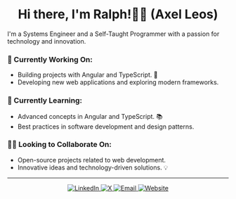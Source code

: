 <div align="center">
    <h1>Hi there, I'm Ralph!👋🏽 (Axel Leos)</h1>
</div> 

I'm a Systems Engineer and a Self-Taught Programmer with a passion for technology and innovation.

### 🔭 Currently Working On:
- Building projects with Angular and TypeScript. 🚀
- Developing new web applications and exploring modern frameworks.

### 🌱 Currently Learning:
- Advanced concepts in Angular and TypeScript. 📚
- Best practices in software development and design patterns.

### 🤝🏽 Looking to Collaborate On:
- Open-source projects related to web development.
- Innovative ideas and technology-driven solutions. 💡

<hr>

<div align="center">
     <a href="https://www.linkedin.com/in/ricardo-leos-624bb8267" target="_blank">
        <img src="https://img.shields.io/badge/LinkedIn-%230A66C2?logo=linkedin&logoColor=white" alt="LinkedIn">
    </a>
    <a href="https://x.com/subject1802" target="_blank">
        <img src="https://img.shields.io/badge/X-%23000000?logo=x&logoColor=white" alt="X">
    </a>
    <a href="mailto:rleos1802@outlook.com">
        <img src="https://img.shields.io/badge/Email-%2312100D?logo=mail&logoColor=white" alt="Email">
    </a>
    <a href="https://rleos.com/" target="_blank">
        <img src="https://img.shields.io/badge/Website-%23128C7E?logo=rocket&logoColor=white" alt="Website">
    </a>
</div>

